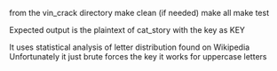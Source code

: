from the vin_crack directory
make clean (if needed)
make all
make test

Expected output is the plaintext of cat_story with the key as KEY

It uses statistical analysis of letter distribution found on Wikipedia 
Unfortunately it just brute forces the key
it works for uppercase letters